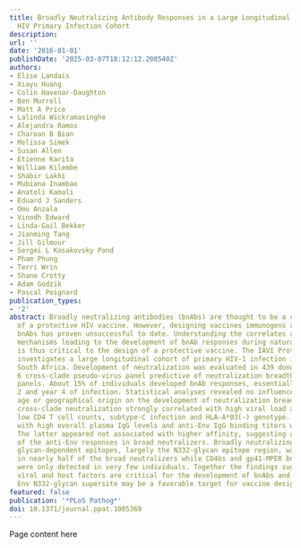 ```yaml
---
title: Broadly Neutralizing Antibody Responses in a Large Longitudinal Sub-Saharan
  HIV Primary Infection Cohort
description:
url: ''
date: '2016-01-01'
publishDate: '2025-03-07T18:12:12.208540Z'
authors:
- Elise Landais
- Xiayu Huang
- Colin Havenar-Daughton
- Ben Murrell
- Matt A Price
- Lalinda Wickramasinghe
- Alejandra Ramos
- Charoan B Bian
- Melissa Simek
- Susan Allen
- Etienne Karita
- William Kilembe
- Shabir Lakhi
- Mubiana Inambao
- Anatoli Kamali
- Eduard J Sanders
- Omu Anzala
- Vinodh Edward
- Linda-Gail Bekker
- Jianming Tang
- Jill Gilmour
- Sergei L Kosakovsky Pond
- Pham Phung
- Terri Wrin
- Shane Crotty
- Adam Godzik
- Pascal Poignard
publication_types:
- '2'
abstract: Broadly neutralizing antibodies (bnAbs) are thought to be a critical component
  of a protective HIV vaccine. However, designing vaccines immunogens able to elicit
  bnAbs has proven unsuccessful to date. Understanding the correlates and immunological
  mechanisms leading to the development of bnAb responses during natural HIV infection
  is thus critical to the design of a protective vaccine. The IAVI Protocol C program
  investigates a large longitudinal cohort of primary HIV-1 infection in Eastern and
  South Africa. Development of neutralization was evaluated in 439 donors using a
  6 cross-clade pseudo-virus panel predictive of neutralization breadth on larger
  panels. About 15% of individuals developed bnAb responses, essentially between year
  2 and year 4 of infection. Statistical analyses revealed no influence of gender,
  age or geographical origin on the development of neutralization breadth. However,
  cross-clade neutralization strongly correlated with high viral load as well as with
  low CD4 T cell counts, subtype-C infection and HLA-A*03(-) genotype. A correlation
  with high overall plasma IgG levels and anti-Env IgG binding titers was also found.
  The latter appeared not associated with higher affinity, suggesting a greater diversity
  of the anti-Env responses in broad neutralizers. Broadly neutralizing activity targeting
  glycan-dependent epitopes, largely the N332-glycan epitope region, was detected
  in nearly half of the broad neutralizers while CD4bs and gp41-MPER bnAb responses
  were only detected in very few individuals. Together the findings suggest that both
  viral and host factors are critical for the development of bnAbs and that the HIV
  Env N332-glycan supersite may be a favorable target for vaccine design.
featured: false
publication: '*PLoS Pathog*'
doi: 10.1371/journal.ppat.1005369
---
```


Page content here